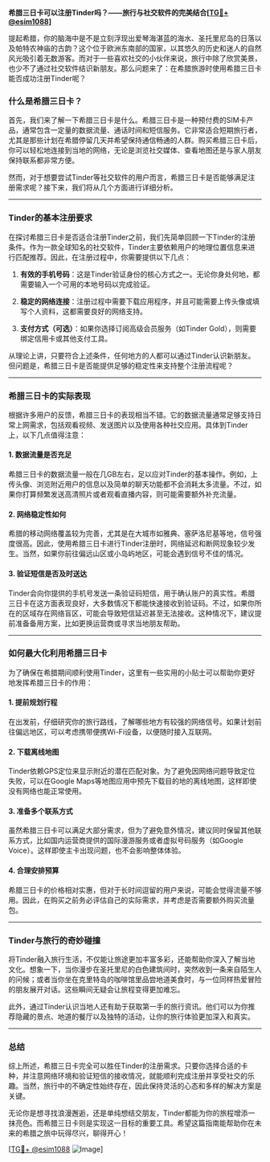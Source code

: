**希腊三日卡可以注册Tinder吗？——旅行与社交软件的完美结合[[TG💪+ @esim1088](https://t.me/s/esim1088)]**

提起希腊，你的脑海中是不是立刻浮现出爱琴海湛蓝的海水、圣托里尼岛的日落以及帕特农神庙的古韵？这个位于欧洲东南部的国家，以其悠久的历史和迷人的自然风光吸引着无数游客。而对于一些喜欢社交的小伙伴来说，旅行中除了欣赏美景，也少不了通过社交软件结识新朋友。那么问题来了：在希腊旅游时使用希腊三日卡能否成功注册Tinder呢？

### **什么是希腊三日卡？**

首先，我们来了解一下希腊三日卡是什么。希腊三日卡是一种预付费的SIM卡产品，通常包含一定量的数据流量、通话时间和短信服务。它非常适合短期旅行者，尤其是那些计划在希腊停留几天并希望保持通信畅通的人群。购买希腊三日卡后，你可以轻松地连接到当地的网络，无论是浏览社交媒体、查看地图还是与家人朋友保持联系都非常方便。

然而，对于想要尝试Tinder等社交软件的用户而言，希腊三日卡是否能够满足注册需求呢？接下来，我们将从几个方面进行详细分析。

---

### **Tinder的基本注册要求**

在探讨希腊三日卡是否适合注册Tinder之前，我们先简单回顾一下Tinder的注册条件。作为一款全球知名的社交软件，Tinder主要依赖用户的地理位置信息来进行匹配推荐。因此，在注册过程中，你需要提供以下几点：

1. **有效的手机号码**：这是Tinder验证身份的核心方式之一。无论你身处何地，都需要输入一个可用的本地号码以完成验证。
   
2. **稳定的网络连接**：注册过程中需要下载应用程序，并且可能需要上传头像或填写个人资料，这都需要良好的网络支持。

3. **支付方式（可选）**：如果你选择订阅高级会员服务（如Tinder Gold），则需要绑定信用卡或其他支付工具。

从理论上讲，只要符合上述条件，任何地方的人都可以通过Tinder认识新朋友。但问题是，希腊三日卡是否能提供足够的稳定性来支持整个注册流程呢？

---

### **希腊三日卡的实际表现**

根据许多用户的反馈，希腊三日卡的表现相当不错。它的数据流量通常足够支持日常上网需求，包括观看视频、发送图片以及使用各种社交应用。具体到Tinder上，以下几点值得注意：

#### **1. 数据流量是否充足**
希腊三日卡的数据流量一般在几GB左右，足以应对Tinder的基本操作。例如，上传头像、浏览附近用户的信息以及简单的聊天功能都不会消耗太多流量。不过，如果你打算频繁发送高清照片或者观看直播内容，则可能需要额外补充流量。

#### **2. 网络稳定性如何**
希腊的移动网络覆盖较为完善，尤其是在大城市如雅典、塞萨洛尼基等地，信号强度很高。因此，使用希腊三日卡进行Tinder注册时，网络延迟和断网现象较少发生。当然，如果你前往偏远山区或小岛屿地区，可能会遇到信号不佳的情况。

#### **3. 验证短信是否及时送达**
Tinder会向你提供的手机号发送一条验证码短信，用于确认账户的真实性。希腊三日卡在这方面表现良好，大多数情况下都能快速接收到验证码。不过，如果你所在的区域存在网络盲区，可能会导致短信延迟甚至无法接收。这种情况下，建议提前准备备用方案，比如更换运营商或寻求当地朋友帮助。

---

### **如何最大化利用希腊三日卡**

为了确保在希腊期间顺利使用Tinder，这里有一些实用的小贴士可以帮助你更好地发挥希腊三日卡的作用：

#### **1. 提前规划行程**
在出发前，仔细研究你的旅行路线，了解哪些地方有较强的网络信号。如果计划前往偏远地区，可以考虑携带便携Wi-Fi设备，以便随时接入互联网。

#### **2. 下载离线地图**
Tinder依赖GPS定位来显示附近的潜在匹配对象。为了避免因网络问题导致定位失败，可以在Google Maps等地图应用中预先下载目的地的离线地图，这样即使没有网络也能正常使用。

#### **3. 准备多个联系方式**
虽然希腊三日卡可以满足大部分需求，但为了避免意外情况，建议同时保留其他联系方式，比如国内运营商提供的国际漫游服务或者虚拟号码服务（如Google Voice）。这样即使主卡出现问题，也不会影响整体体验。

#### **4. 合理安排预算**
希腊三日卡的价格相对实惠，但对于长时间逗留的用户来说，可能会觉得流量不够用。因此，在购买之前务必评估自己的实际需求，并考虑是否需要额外购买流量包。

---

### **Tinder与旅行的奇妙碰撞**

将Tinder融入旅行生活，不仅能让旅途更加丰富多彩，还能帮助你深入了解当地文化。想象一下，当你漫步在圣托里尼的白色建筑间时，突然收到一条来自陌生人的问候；或者当你坐在克里特岛的咖啡馆里品尝地道美食时，与一位同样热爱冒险的朋友展开对话。这些瞬间无疑会让旅程变得更加难忘。

此外，通过Tinder认识当地人还有助于获取第一手的旅行资讯。他们可以为你推荐隐藏的景点、地道的餐厅以及独特的活动，让你的旅行体验更加深入和真实。

---

### **总结**

综上所述，希腊三日卡完全可以胜任Tinder的注册需求。只要你选择合适的卡种，并注意网络环境和验证短信的接收情况，就能顺利完成注册并享受社交的乐趣。当然，旅行中的不确定性始终存在，因此保持灵活的心态和多样的解决方案是关键。

无论你是想寻找浪漫邂逅，还是单纯想结交朋友，Tinder都能为你的旅程增添一抹亮色。而希腊三日卡则是实现这一目标的重要工具。希望这篇指南能帮助你在未来的希腊之旅中玩得尽兴，聊得开心！

[[TG💪+ @esim1088](https://t.me/s/esim1088) ![Image](https://i.postimg.cc/4NQfJmqS/Snipaste-2025-05-13-00-14-12.png)]